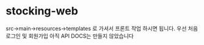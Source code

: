 # stocking-web

src->main->resources->templates
로 가셔서 프론트 작업 하시면 됩니다. 우선 처음 로그인 및 회원가입 아직 API DOCS는 만들지 않았습니다
